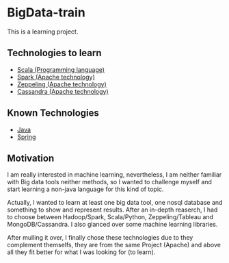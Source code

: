 # BigData-train

This is a learning project.

## Technologies to learn

* [Scala (Programming language)](http://www.scala-lang.org/)
* [Spark (Apache technology)](http://spark.apache.org/)
* [Zeppeling (Apache technology)](https://zeppelin.incubator.apache.org/)
* [Cassandra (Apache technology)](http://cassandra.apache.org/)
 
 
 
 
## Known Technologies 

* [Java](https://www.java.com/es/download/)
* [Spring](https://spring.io/)


## Motivation

I am really interested in machine learning, nevertheless, I am neither familiar with Big data tools neither methods, so I wanted to challenge myself and start learning a non-java language for this kind of topic.

Actually, I wanted to learn at least one big data tool, one nosql database and something to show and represent results. After an in-depth reaserch, I had to choose between Hadoop/Spark, Scala/Python, Zeppeling/Tableau and MongoDB/Cassandra.
I also glanced over some machine learning libraries.

After mulling it over, I finally chose these technologies due to they complement themselfs, they are from the same Project (Apache) and above all they fit better for what I was looking for (to learn).

